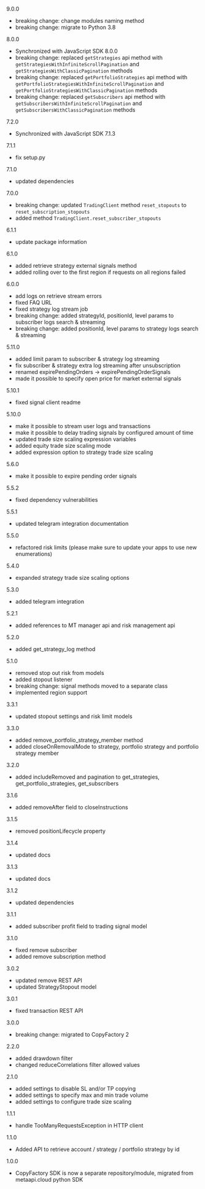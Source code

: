9.0.0
  - breaking change: change modules naming method
  - breaking change: migrate to Python 3.8

8.0.0
  - Synchronized with JavaScript SDK 8.0.0
  - breaking change: replaced `getStrategies` api method with `getStrategiesWithInfiniteScrollPagination` and `getStrategiesWithClassicPagination` methods
  - breaking change: replaced `getPortfolioStrategies` api method with `getPortfolioStrategiesWithInfiniteScrollPagination` and `getPortfolioStrategiesWithClassicPagination` methods
  - breaking change: replaced `getSubscribers` api method with `getSubscribersWithInfiniteScrollPagination` and `getSubscribersWithClassicPagination` methods

7.2.0
  - Synchronized with JavaScript SDK 7.1.3

7.1.1 
  - fix setup.py

7.1.0
  - updated dependencies

7.0.0
  - breaking change: updated `TradingClient` method `reset_stopouts` to `reset_subscription_stopouts`
  - added method `TradingClient.reset_subscriber_stopouts`

6.1.1
  - update package information

6.1.0
  - added retrieve strategy external signals method
  - added rolling over to the first region if requests on all regions failed

6.0.0
  - add logs on retrieve stream errors
  - fixed FAQ URL
  - fixed strategy log stream job
  - breaking change: added strategyId, positionId, level params to subscriber logs search & streaming
  - breaking change: added positionId, level params to strategy logs search & streaming

5.11.0
  - added limit param to subscriber & strategy log streaming
  - fix subscriber & strategy extra log streaming after unsubscription
  - renamed expirePendingOrders -> expirePendingOrderSignals
  - made it possible to specify open price for market external signals

5.10.1
  - fixed signal client readme

5.10.0
  - make it possible to stream user logs and transactions
  - make it possible to delay trading signals by configured amount of time
  - updated trade size scaling expression variables
  - added equity trade size scaling mode
  - added expression option to strategy trade size scaling

5.6.0
  - make it possible to expire pending order signals

5.5.2
  - fixed dependency vulnerabilities

5.5.1
  - updated telegram integration documentation

5.5.0
  - refactored risk limits (please make sure to update your apps to use new enumerations)

5.4.0
  - expanded strategy trade size scaling options

5.3.0
  - added telegram integration

5.2.1
  - added references to MT manager api and risk management api

5.2.0
  - added get_strategy_log method

5.1.0
  - removed stop out risk from models
  - added stopout listener
  - breaking change: signal methods moved to a separate class
  - implemented region support
  
3.3.1
  - updated stopout settings and risk limit models

3.3.0
  - added remove_portfolio_strategy_member method
  - added closeOnRemovalMode to strategy, portfolio strategy and portfolio strategy member

3.2.0
  - added includeRemoved and pagination to get_strategies, get_portfolio_strategies, get_subscribers

3.1.6
  - added removeAfter field to closeInstructions

3.1.5
  - removed positionLifecycle property

3.1.4
  - updated docs

3.1.3
  - updated docs

3.1.2
  - updated dependencies

3.1.1
  - added subscriber profit field to trading signal model

3.1.0
  - fixed remove subscriber
  - added remove subscription method

3.0.2
  - updated remove REST API
  - updated StrategyStopout model

3.0.1
  - fixed transaction REST API

3.0.0
  - breaking change: migrated to CopyFactory 2

2.2.0
  - added drawdown filter
  - changed reduceCorrelations filter allowed values

2.1.0
  - added settings to disable SL and/or TP copying
  - added settings to specify max and min trade volume
  - added settings to configure trade size scaling

1.1.1
  - handle TooManyRequestsException in HTTP client

1.1.0
  - Added API to retrieve account / strategy / portfolio strategy by id

1.0.0
  - CopyFactory SDK is now a separate repository/module, migrated from metaapi.cloud python SDK
